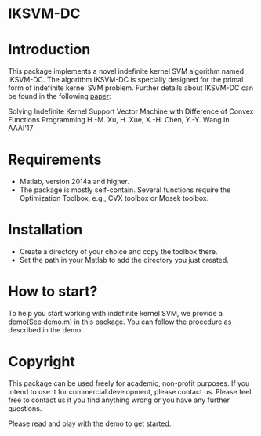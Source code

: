 # IKSVM-DC

# Introduction

This package implements a novel indefinite kernel SVM algorithm named IKSVM-DC. The algorithm IKSVM-DC is specially designed for the primal form of indefinite kernel SVM problem. Further details about IKSVM-DC can be found in the following [paper](http://cse.seu.edu.cn/people/hxue/papers/Solving%20indefinite%20kernel%20support%20vector%20machine%20with%20difference%20of%20convex%20functions%20programming.pdf):

  Solving Indefinite Kernel Support Vector Machine with Difference of Convex Functions Programming
  H.-M. Xu, H. Xue, X.-H. Chen, Y.-Y. Wang
  In AAAI'17

# Requirements

- Matlab, version 2014a and higher.
- The package is mostly self-contain. 
Several functions require the Optimization Toolbox, e.g., CVX toolbox or Mosek toolbox.

# Installation

- Create a directory of your choice and copy the toolbox there.
- Set the path in your Matlab to add the directory you just created.

# How to start?

To help you start working with indefinite kernel SVM, we provide a demo(See demo.m) in this package. 
You can follow the procedure as described in the demo.

# Copyright

This package can be used freely for academic, non-profit purposes. If you intend to use it for commercial development, please contact us. Please feel free to contact us if you find anything wrong or you have any further questions.

Please read and play with the demo to get started.
